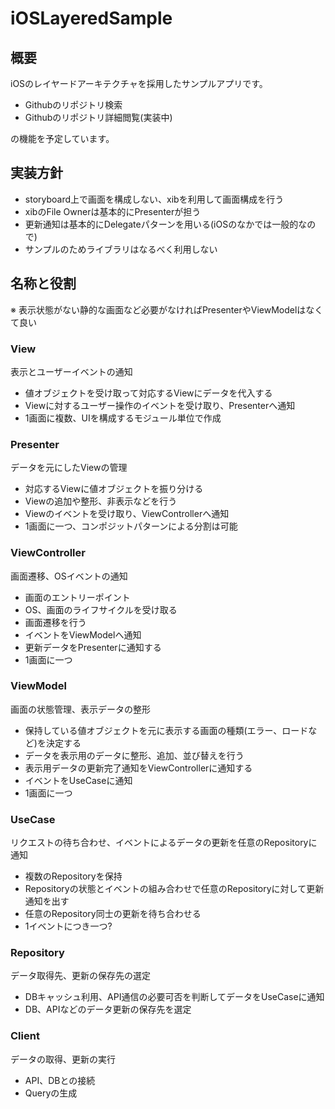 # iOSLayeredSample

## 概要

iOSのレイヤードアーキテクチャを採用したサンプルアプリです。

* Githubのリポジトリ検索
* Githubのリポジトリ詳細閲覧(実装中)

の機能を予定しています。

## 実装方針

* storyboard上で画面を構成しない、xibを利用して画面構成を行う
* xibのFile Ownerは基本的にPresenterが担う
* 更新通知は基本的にDelegateパターンを用いる(iOSのなかでは一般的なので)
* サンプルのためライブラリはなるべく利用しない

## 名称と役割

※ 表示状態がない静的な画面など必要がなければPresenterやViewModelはなくて良い

### View

表示とユーザーイベントの通知

* 値オブジェクトを受け取って対応するViewにデータを代入する
* Viewに対するユーザー操作のイベントを受け取り、Presenterへ通知
* 1画面に複数、UIを構成するモジュール単位で作成

### Presenter

データを元にしたViewの管理

* 対応するViewに値オブジェクトを振り分ける
* Viewの追加や整形、非表示などを行う
* Viewのイベントを受け取り、ViewControllerへ通知
* 1画面に一つ、コンポジットパターンによる分割は可能

### ViewController

画面遷移、OSイベントの通知

* 画面のエントリーポイント
* OS、画面のライフサイクルを受け取る
* 画面遷移を行う
* イベントをViewModelへ通知
* 更新データをPresenterに通知する
* 1画面に一つ

### ViewModel

画面の状態管理、表示データの整形

* 保持している値オブジェクトを元に表示する画面の種類(エラー、ロードなど)を決定する
* データを表示用のデータに整形、追加、並び替えを行う
* 表示用データの更新完了通知をViewControllerに通知する
* イベントをUseCaseに通知
* 1画面に一つ

### UseCase

リクエストの待ち合わせ、イベントによるデータの更新を任意のRepositoryに通知

* 複数のRepositoryを保持
* Repositoryの状態とイベントの組み合わせで任意のRepositoryに対して更新通知を出す
* 任意のRepository同士の更新を待ち合わせる
* 1イベントにつき一つ?

### Repository

データ取得先、更新の保存先の選定

* DBキャッシュ利用、API通信の必要可否を判断してデータをUseCaseに通知
* DB、APIなどのデータ更新の保存先を選定

### Client

データの取得、更新の実行

* API、DBとの接続
* Queryの生成
